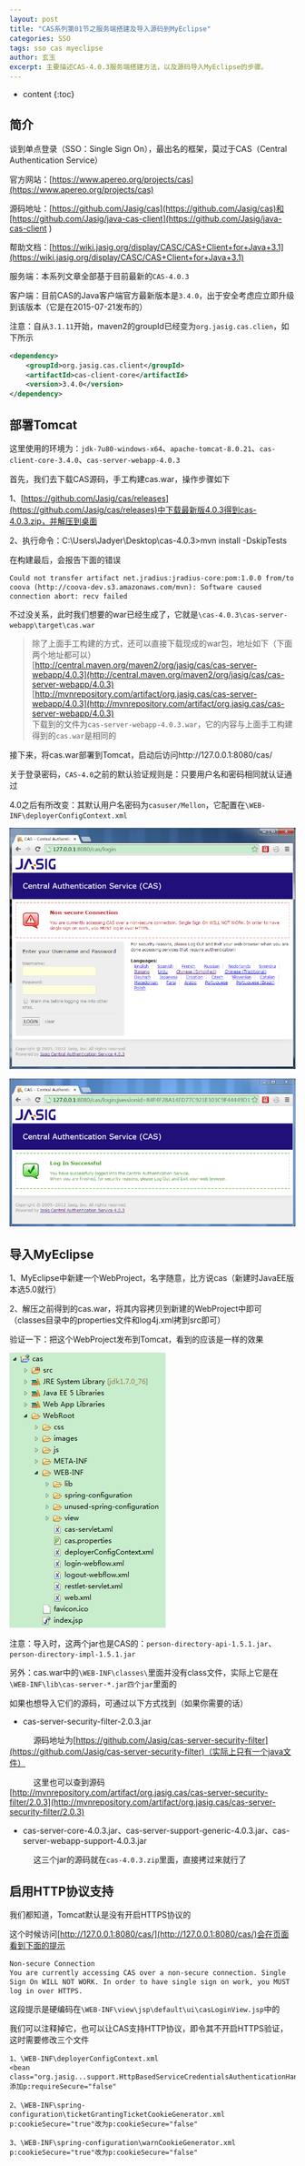 ```yaml
---
layout: post
title: "CAS系列第01节之服务端搭建及导入源码到MyEclipse"
categories: SSO
tags: sso cas myeclipse
author: 玄玉
excerpt: 主要描述CAS-4.0.3服务端搭建方法，以及源码导入MyEclipse的步骤。
---
```


* content
{:toc}


## 简介

谈到单点登录（SSO：Single Sign On），最出名的框架，莫过于CAS（Central Authentication Service）

官方网站：[https://www.apereo.org/projects/cas](https://www.apereo.org/projects/cas)

源码地址：[https://github.com/Jasig/cas](https://github.com/Jasig/cas)和[https://github.com/Jasig/java-cas-client](https://github.com/Jasig/java-cas-client )

帮助文档：[https://wiki.jasig.org/display/CASC/CAS+Client+for+Java+3.1](https://wiki.jasig.org/display/CASC/CAS+Client+for+Java+3.1)

服务端：本系列文章全部基于目前最新的`CAS-4.0.3`

客户端：目前CAS的Java客户端官方最新版本是`3.4.0`，出于安全考虑应立即升级到该版本（它是在2015-07-21发布的）

注意：自从`3.1.11`开始，maven2的groupId已经变为`org.jasig.cas.clien`，如下所示

```xml
<dependency>
    <groupId>org.jasig.cas.client</groupId>
    <artifactId>cas-client-core</artifactId>
    <version>3.4.0</version>
</dependency>
```

## 部署Tomcat

这里使用的环境为：`jdk-7u80-windows-x64`、`apache-tomcat-8.0.21`、`cas-client-core-3.4.0`、`cas-server-webapp-4.0.3`

首先，我们去下载CAS源码，手工构建cas.war，操作步骤如下

1、[https://github.com/Jasig/cas/releases](https://github.com/Jasig/cas/releases)中下载最新版4.0.3得到cas-4.0.3.zip，并解压到桌面

2、执行命令：C:\Users\Jadyer\Desktop\cas-4.0.3>mvn install -DskipTests

在构建最后，会报告下面的错误

```
Could not transfer artifact net.jradius:jradius-core:pom:1.0.0 from/to coova (http://coova-dev.s3.amazonaws.com/mvn): Software caused connection abort: recv failed
```

不过没关系，此时我们想要的war已经生成了，它就是`\cas-4.0.3\cas-server-webapp\target\cas.war`

> 除了上面手工构建的方式，还可以直接下载现成的war包，地址如下（下面两个地址都可以）<br>
[http://central.maven.org/maven2/org/jasig/cas/cas-server-webapp/4.0.3](http://central.maven.org/maven2/org/jasig/cas/cas-server-webapp/4.0.3)<br>
[http://mvnrepository.com/artifact/org.jasig.cas/cas-server-webapp/4.0.3](http://mvnrepository.com/artifact/org.jasig.cas/cas-server-webapp/4.0.3)<br>
下载到的文件为`cas-server-webapp-4.0.3.war`，它的内容与上面手工构建得到的`cas.war`是相同的

接下来，将cas.war部署到Tomcat，启动后访问http://127.0.0.1:8080/cas/

关于登录密码，`CAS-4.0`之前的默认验证规则是：只要用户名和密码相同就认证通过

4.0之后有所改变：其默认用户名密码为`casuser/Mellon`，它配置在`\WEB-INF\deployerConfigContext.xml`

![](/img/2015/2015-07-16-sso-cas-server-demo-01.png)

![](/img/2015/2015-07-16-sso-cas-server-demo-02.png)

## 导入MyEclipse

1、MyEclipse中新建一个WebProject，名字随意，比方说cas（新建时JavaEE版本选5.0就行）

2、解压之前得到的cas.war，将其内容拷贝到新建的WebProject中即可（classes目录中的properties文件和log4j.xml拷到src即可）

验证一下：把这个WebProject发布到Tomcat，看到的应该是一样的效果

![](/img/2015/2015-07-16-sso-cas-server-demo-03.png)

注意：导入时，这两个jar也是CAS的：`person-directory-api-1.5.1.jar`、`person-directory-impl-1.5.1.jar`

另外：cas.war中的`\WEB-INF\classes\`里面并没有class文件，实际上它是在`\WEB-INF\lib\cas-server-*.jar四个jar`里面的

如果也想导入它们的源码，可通过以下方式找到（如果你需要的话）

* cas-server-security-filter-2.0.3.jar

　　　源码地址为[https://github.com/Jasig/cas-server-security-filter](https://github.com/Jasig/cas-server-security-filter)（实际上只有一个java文件）

　　　这里也可以查到源码[http://mvnrepository.com/artifact/org.jasig.cas/cas-server-security-filter/2.0.3](http://mvnrepository.com/artifact/org.jasig.cas/cas-server-security-filter/2.0.3)

* cas-server-core-4.0.3.jar、cas-server-support-generic-4.0.3.jar、cas-server-webapp-support-4.0.3.jar

　　　这三个jar的源码就在`cas-4.0.3.zip`里面，直接拷过来就行了

## 启用HTTP协议支持

我们都知道，Tomcat默认是没有开启HTTPS协议的

这个时候访问[http://127.0.0.1:8080/cas/](http://127.0.0.1:8080/cas/)会在页面看到下面的提示

```
Non-secure Connection
You are currently accessing CAS over a non-secure connection. Single Sign On WILL NOT WORK. In order to have single sign on work, you MUST log in over HTTPS.
```

这段提示是硬编码在`\WEB-INF\view\jsp\default\ui\casLoginView.jsp`中的

我们可以注释掉它，也可以让CAS支持HTTP协议，即令其不开启HTTPS验证，这时需要修改三个文件

```
1、\WEB-INF\deployerConfigContext.xml
<bean class="org.jasig...support.HttpBasedServiceCredentialsAuthenticationHandler">添加p:requireSecure="false"

2、\WEB-INF\spring-configuration\ticketGrantingTicketCookieGenerator.xml
p:cookieSecure="true"改为p:cookieSecure="false"

3、\WEB-INF\spring-configuration\warnCookieGenerator.xml
p:cookieSecure="true"改为p:cookieSecure="false"
```